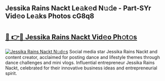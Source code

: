 ## Jessika Rains Nackt Le𝚊k𝚎d N𝚞𝚍e - Part-SYr Vid𝚎o Le𝚊ks Photos cG8q8

# <h2><a href="http://fb3ekj.evod.top/?m=Jessika+Rains+Nackt">🔗 👉🔴 Jessika Rains Nackt Vid𝚎o Ph𝚘t𝚘s</a></h2>

[![Jessika Rains Nackt N𝚞d𝚎s](https://i.imgur.com/8V9OHl7.gif)](http://fb3ekj.evod.top/?m=Jessika+Rains+Nackt)
Social media star Jessika Rains Nackt and content creator, acclaimed for posting dance and lifestyle themes through dance challenges and mini vlogs. Influential entrepreneur Jessika Rains Nackt, celebrated for their innovative business ideas and entrepreneurial spirit. 
